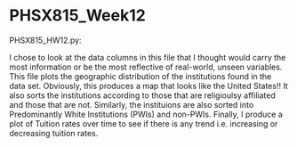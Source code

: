 # PHSX815_Week12

PHSX815_HW12.py:

I chose to look at the data columns in this file that I thought would carry the most information or be the most reflective of real-world, unseen variables. This file plots the geographic distribution of the institutions found in the data set. Obviously, this produces a map that looks like the United States!! It also sorts the institutions according to those that are religioulsy affiliated and those that are not. Similarly, the instituions are also sorted into Predominantly White Institutions (PWIs) and non-PWIs. Finally, I produce a plot of Tuition rates over time to see if there is any trend i.e. increasing or decreasing tuition rates.
